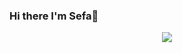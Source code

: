 ### Hi there I'm Sefa👋
<p align="center">
  
<img src="https://readme-typing-svg.herokuapp.com?font=Orbitron&size=40&color=%2379A500&height=67&duration=3000&center=true&lines=%F0%9F%85%B6%F0%9F%86%81%F0%9F%85%B4%F0%9F%85%B4%F0%9F%86%83%F0%9F%85%B8%F0%9F%85%BD%F0%9F%85%B6%F0%9F%86%82">
 



<!--
**sefaozer/sefaozer** is a ✨ _special_ ✨ repository because its `README.md` (this file) appears on your GitHub profile.

Here are some ideas to get you started:


-->
